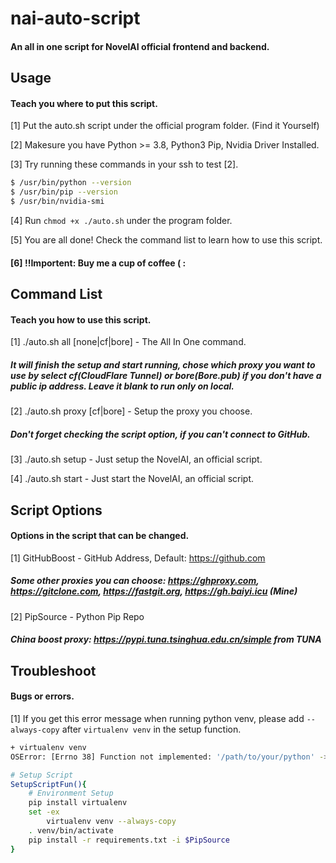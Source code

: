 # nai-auto-script

#### An all in one script for NovelAI official frontend and backend.

## Usage

#### Teach you where to put this script.

[1] Put the auto.sh script under the official program folder. (Find it Yourself)

[2] Makesure you have Python >= 3.8, Python3 Pip, Nvidia Driver Installed.

[3] Try running these commands in your ssh to test [2].

```bash
$ /usr/bin/python --version
$ /usr/bin/pip --version
$ /usr/bin/nvidia-smi
```

[4] Run `chmod +x ./auto.sh` under the program folder.

[5] You are all done! Check the command list to learn how to use this script.

#### [6] !!Importent: Buy me a cup of coffee ( :

## Command List

#### Teach you how to use this script.

[1] ./auto.sh all [none|cf|bore] - The All In One command.

##### It will finish the setup and start running, chose which proxy you want to use by select cf(CloudFlare Tunnel) or bore(Bore.pub) if you don't have a public ip address. Leave it blank to run only on local.

[2] ./auto.sh proxy [cf|bore] - Setup the proxy you choose.

##### Don't forget checking the script option, if you can't connect to GitHub.

[3] ./auto.sh setup - Just setup the NovelAI, an official script.

[4] ./auto.sh start - Just start the NovelAI, an official script.

## Script Options

#### Options in the script that can be changed.

[1] GitHubBoost - GitHub Address, Default: https://github.com

##### Some other proxies you can choose: https://ghproxy.com, https://gitclone.com, https://fastgit.org, https://gh.baiyi.icu (Mine)

[2] PipSource - Python Pip Repo

##### China boost proxy: https://pypi.tuna.tsinghua.edu.cn/simple from TUNA

## Troubleshoot

#### Bugs or errors.

[1] If you get this error message when running python venv, please add `--always-copy` after `virtualenv venv` in the setup function.

```bash
+ virtualenv venv
OSError: [Errno 38] Function not implemented: '/path/to/your/python' -> '/your/running/path/venv/bin/python'
```

```bash
# Setup Script
SetupScriptFun(){
	# Environment Setup
	pip install virtualenv
	set -ex
    	virtualenv venv --always-copy
	. venv/bin/activate
	pip install -r requirements.txt -i $PipSource
}
```
